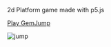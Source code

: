 2d Platform game made with p5.js

[Play GemJump](https://adamkow.github.io/GemJump/)

![jump](https://github.com/adamkow/GemJump/assets/35881932/c3beeef6-71bc-4176-8785-d6f91012010a)
